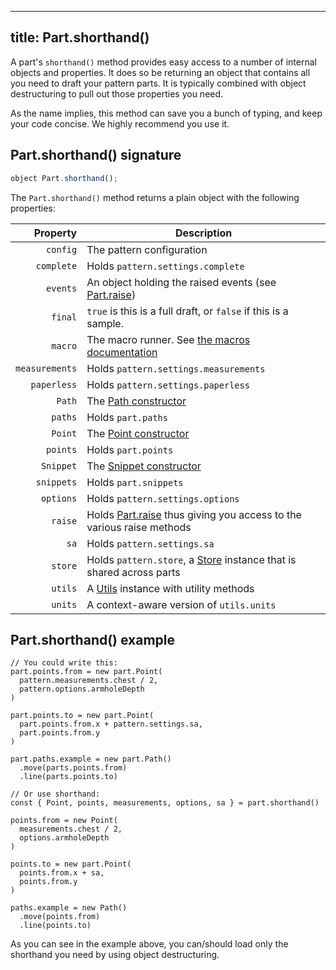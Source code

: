 ***

## title: Part.shorthand()

A part's `shorthand()` method provides easy access to a number of
internal objects and properties. It does so be returning an object
that contains all you need to draft your pattern parts. It is
typically combined with object destructuring to pull out those
properties you need.

As the name implies, this method can save you a bunch of typing, and keep your
code concise. We highly recommend you use it.

## Part.shorthand() signature

```js
object Part.shorthand();
```

The `Part.shorthand()` method returns a plain object with the following properties:

| Property | Description |
| --------:| ----------- |
| `config` | The pattern configuration |
| `complete` | Holds `pattern.settings.complete` |
| `events` | An object holding the raised events (see [Part.raise](/reference/api/part/raise/)) |
| `final` | `true` is this is a full draft, or `false` if this is a sample. |
| `macro` | The macro runner. See [the macros documentation](/reference/macros/) |
| `measurements` | Holds `pattern.settings.measurements` |
| `paperless` | Holds `pattern.settings.paperless` |
| `Path` | The [Path constructor](/reference/api/path) |
| `paths` | Holds `part.paths` |
| `Point` | The [Point constructor](/reference/api/point) |
| `points` | Holds `part.points` |
| `Snippet` | The [Snippet constructor](/reference/api/snippet) |
| `snippets` | Holds `part.snippets` |
| `options` | Holds `pattern.settings.options` |
| `raise` | Holds [Part.raise](/reference/api/part/raise/) thus giving you access to the various raise methods |
| `sa` | Holds `pattern.settings.sa` |
| `store` | Holds `pattern.store`, a [Store](/reference/api/store) instance that is shared across parts |
| `utils` | A [Utils](/reference/api/utils) instance with utility methods |
| `units` | A context-aware version of `utils.units` |

## Part.shorthand() example

```js{16}
// You could write this:
part.points.from = new part.Point(
  pattern.measurements.chest / 2, 
  pattern.options.armholeDepth
)

part.points.to = new part.Point(
  part.points.from.x + pattern.settings.sa, 
  part.points.from.y
)

part.paths.example = new part.Path()
  .move(parts.points.from)
  .line(parts.points.to)

// Or use shorthand:  
const { Point, points, measurements, options, sa } = part.shorthand()

points.from = new Point(
  measurements.chest / 2, 
  options.armholeDepth
)

points.to = new part.Point(
  points.from.x + sa, 
  points.from.y
)

paths.example = new Path()
  .move(points.from)
  .line(points.to)
```

<Tip>

As you can see in the example above, you can/should load only
the shorthand you need by using object destructuring.

</Tip>

